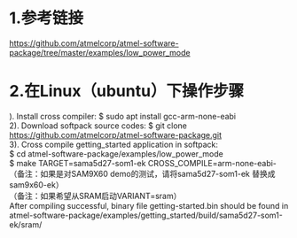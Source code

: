 # 1.参考链接
https://github.com/atmelcorp/atmel-software-package/tree/master/examples/low_power_mode

# 2.在Linux（ubuntu）下操作步骤
). Install cross compiler:
$ sudo apt install gcc-arm-none-eabi
<br/>
2). Download softpack source codes:
$ git clone https://github.com/atmelcorp/atmel-software-package.git
<br/>
3). Cross compile getting_started application in softpack:
<br/>$ cd atmel-software-package/examples/low_power_mode
<br/>$ make TARGET=sama5d27-som1-ek CROSS_COMPILE=arm-none-eabi-
<br/>（备注：如果是对SAM9X60 demo的测试，请将sama5d27-som1-ek 替换成 sam9x60-ek）
<br/>（备注：如果希望从SRAM启动VARIANT=sram）
<br/>After compiling successful, binary file getting-started.bin should be found in atmel-software-package/examples/getting_started/build/sama5d27-som1-ek/sram/


